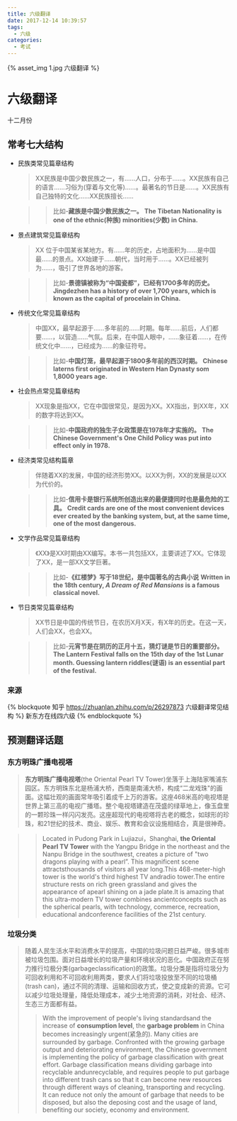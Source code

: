 ```yaml
---
title: 六级翻译
date: 2017-12-14 10:39:57
tags:
  - 六级
categories:
  - 考试
---
```

{% asset_img 1.jpg 六级翻译 %}
<!-- more -->
# 六级翻译
十二月份

## 常考七大结构
* 民族类常见篇章结构

  > XX民族是中国少数民族之一，有……人口，分布于……。XX民族有自己的语言……习俗为(穿着与文化等)……。最著名的节日是……。XX民族有自己独特的文化……XX民族擅长……

     >>比如-**藏族是中国少数民族之一。**
     >>**The Tibetan Nationality is one of the ethnic(种族) minorities(少数) in China.**

* 景点建筑常见篇章结构
  > XX 位于中国某省某地方。有……年的历史，占地面积为……是中国最……的景点。XX始建于……朝代，当时用于……。XX已经被列为……，吸引了世界各地的游客。

    >> 比如-**景德镇被称为“中国瓷都”，已经有1700多年的历史。**
    >> **Jingdezhen has a history of over 1,700 years, which is known as the capital of procelain in China.**
* 传统文化常见篇章结构
  > 中国XX，最早起源于……多年前的……时期。每年……前后，人们都要……，以营造……气氛。后来，在中国人眼中，……象征着……，在传统文化中……，已经成为……的象征符号。

  >> 比如-**中国灯笼，最早起源于1800多年前的西汉时期。**
  >> **Chinese laterns first originated in Western Han Dynasty som 1,8000 years age.**

* 社会热点常见篇章结构
  > XX现象是指XX，它在中国很常见，是因为XX。XX指出，到XX年，XX的数字将达到XX。

  >> 比如-**中国政府的独生子女政策是在1978年才实施的。**
  >> **The Chinese Government's One Child Policy was put into effect only in 1978.**

* 经济类常见结构篇章
  > 伴随着XX的发展，中国的经济形势XX。以XX为例，XX的发展是以XX为代价的。

  >> 比如-**信用卡是银行系统所创造出来的最便捷同时也是最危险的工具。**
  >> **Credit cards are one of the most convenient devices ever created by the banking system, but, at the same time, one of the most dangerous.**

* 文学作品常见篇章结构
  > 《XX》是XX时期由XX编写。本书一共包括XX，主要讲述了XX。它体现了XX，是一部XX文学巨著。

  >> 比如-**《红楼梦》写于18世纪，是中国著名的古典小说**
  >> **Written in the 18th century, *A Dream of Red Mansions* is a famous classical novel.**

* 节日类常见篇章结构
  > XX节日是中国的传统节日，在农历X月X天，有X年的历史。在这一天，人们会XX，也会XX。

  >> 比如-**元宵节是在阴历的正月十五，猜灯谜是节日的重要部分。**
  >> **The Lantern Festival falls on the 15th day of the 1st Lunar month. Guessing lantern riddles(谜语) is an essential part of the festival.**

### 来源
{% blockquote 知乎  https://zhuanlan.zhihu.com/p/26297873 六级翻译常见结构 %}
新东方在线四六级
{% endblockquote %}

## 预测翻译话题
### 东方明珠广播电视塔
> **东方明珠广播电视塔**(the Oriental Pearl TV Tower)坐落于上海陆家嘴浦东园区。东方明珠东北是杨浦大桥，西南是南浦大桥，构成“二龙戏珠"的画面。这幅壮观的画面常年吸引着成千上万的游客。这座468米高的电视塔是世界上第三高的电视广播塔。整个电视塔建造在茂盛的绿草地上，像玉盘里的一颗珍珠一样闪闪发亮。这座超现代的电视塔将古老的概念，如球形的珍珠，和21世纪的技术、商业、娱乐、教育和会议设施相结合，真是很神奇。

>> Located in Pudong Park in Lujiazui，Shanghai, **the Oriental Pearl TV Tower** with the Yangpu Bridge in the northeast and the Nanpu Bridge in the southwest, creates a picture of "two dragons playing with a pearl”. This magnificent scene attractsthousands of visitors all year long.This 468-meter-high tower is the world's third highest TV andradio tower.The entire structure rests on rich green grassland and gives the appearance of apearl shining on a jade plate.It is amazing that this ultra-modern TV tower combines ancientconcepts such as the spherical pearls, with technology, commerce, recreation, educational andconference facilities of the 21st century.

### 垃圾分类
> 随着人民生活水平和消费水平的提高，中国的垃圾问题日益严峻。很多城市被垃圾包围。面对日益增长的垃圾产量和环境状况的恶化。中国政府正在努力推行垃极分类(garbageclassification)的政策。垃圾分类是指将垃圾分为可回收利用和不可回收利用两类，要求人们将垃圾投放至不同的垃圾桶(trash can)，通过不同的清理、运输和回收方式，使之变成新的资源。它可以减少垃圾处理量，降低处理成本，减少土地资源的消耗，对社会、经济、生态三方面都有益。
>> With the improvement of people's living standardsand the increase of **consumption level**, the **garbage problem** in China becomes increasingly urgent(紧急的). Many cities are surrounded by garbage. Confronted with the growing garbage output and deteriorating environment, the Chinese government is implementing the policy of garbage classification with great effort. Garbage classification means dividing garbage into recyclable andunrecyclable, and requires people to put garbage into different trash cans so that it can become new resources through different ways of cleaning, transporting and recycling. It can reduce not only the amount of garbage that needs to be disposed, but also the deposing cost and the usage of land, benefiting our society, economy and environment.
